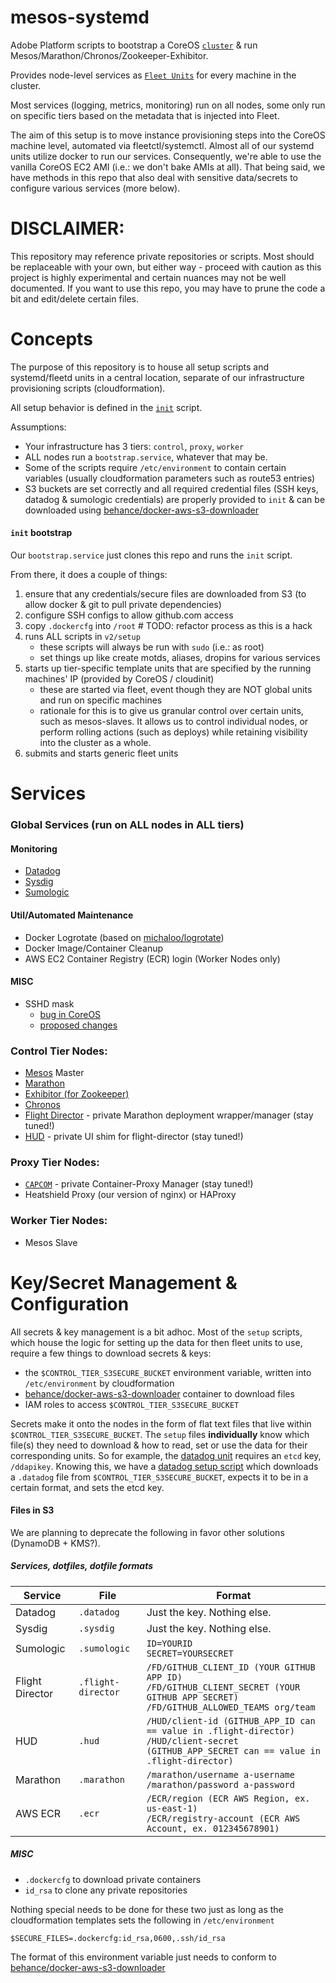# mesos-systemd

Adobe Platform scripts to bootstrap a CoreOS [`cluster`](https://github.com/adobe-platform/mesos-cluster) & run Mesos/Marathon/Chronos/Zookeeper-Exhibitor.

Provides node-level services as [`Fleet Units`](https://coreos.com/using-coreos/clustering/) for every machine in the cluster.

Most services (logging, metrics, monitoring) run on all nodes, some only run on specific tiers based on the metadata that is injected into Fleet.

The aim of this setup is to move instance provisioning steps into the CoreOS machine level, automated via fleetctl/systemctl. Almost all of our systemd units utilize docker to run our services. Consequently, we're able to use the vanilla CoreOS EC2 AMI (i.e.: we don't bake AMIs at all). That being said, we have methods in this repo that also deal with sensitive data/secrets to configure various services (more below).

DISCLAIMER:
====

This repository may reference private repositories or scripts. Most should be replaceable with your own, but either way - proceed with caution as this project is highly experimental and certain nuances may not be well documented. If you want to use this repo, you may have to prune the code a bit and edit/delete certain files.

Concepts
====

The purpose of this repository is to house all setup scripts and systemd/fleetd units in a central location, separate of our infrastructure provisioning scripts (cloudformation).

All setup behavior is defined in the [`init`](https://github.com/adobe-platform/mesos-systemd/blob/master/init) script.

Assumptions:

- Your infrastructure has 3 tiers: `control`, `proxy`, `worker`
- ALL nodes run a `bootstrap.service`, whatever that may be.
- Some of the scripts require `/etc/environment` to contain certain variables (usually cloudformation parameters such as route53 entries)
- S3 buckets are set correctly and all required credential files (SSH keys, datadog & sumologic credentials) are properly provided to `init` & can be downloaded using [behance/docker-aws-s3-downloader](https://github.com/adobe-platform/docker-aws-s3-downloader)

#### `init` bootstrap

Our `bootstrap.service` just clones this repo and runs the `init` script.

From there, it does a couple of things:

1. ensure that any credentials/secure files are downloaded from S3 (to allow docker & git to pull private dependencies)
2. configure SSH configs to allow github.com access
3. copy `.dockercfg` into `/root` # TODO: refactor process as this is a hack
4. runs ALL scripts in `v2/setup`
    - these scripts will always be run with `sudo` (i.e.: as root)
    - set things up like create motds, aliases, dropins for various services
5. starts up tier-specific template units that are specified by the running machines' IP (provided by CoreOS / cloudinit)
    - these are started via fleet, event though they are NOT global units and run on specific machines
    - rationale for this is to give us granular control over certain units, such as mesos-slaves. It allows us to control individual nodes, or perform rolling actions (such as deploys) while retaining visibility into the cluster as a whole.
6. submits and starts generic fleet units

Services
====

### Global Services (run on ALL nodes in ALL tiers)

#### Monitoring
  - [Datadog](https://www.datadoghq.com/)
  - [Sysdig](http://www.sysdig.org/)
  - [Sumologic](https://www.sumologic.com/)

#### Util/Automated Maintenance
  - Docker Logrotate (based on [michaloo/logrotate](https://github.com/michaloo/logrotate))
  - Docker Image/Container Cleanup
  - AWS EC2 Container Registry (ECR) login (Worker Nodes only)

#### MISC
  - SSHD mask
      - [bug in CoreOS](https://github.com/coreos/bugs/issues/966)
      - [proposed changes](https://github.com/coreos/init/pull/188)

### Control Tier Nodes:

- [Mesos](http://mesos.apache.org/) Master
- [Marathon](https://mesosphere.github.io/marathon/)
- [Exhibitor (for Zookeeper)](https://github.com/Netflix/exhibitor)
- [Chronos](http://mesos.github.io/chronos/)
- [Flight Director](https://github.com/adobe-platform/flight-director) - private Marathon deployment wrapper/manager (stay tuned!)
- [HUD](https://github.com/adobe-platform/flight-director-hud) - private UI shim for flight-director (stay tuned!)

### Proxy Tier Nodes:
- [`CAPCOM`](https://github.com/adobe-platform/capcom) - private Container-Proxy Manager (stay tuned!)
- Heatshield Proxy (our version of nginx) or HAProxy

### Worker Tier Nodes:
- Mesos Slave

Key/Secret Management & Configuration
====

All secrets & key management is a bit adhoc. Most of the `setup` scripts, which house the logic for setting up the data for then fleet units to use, require a few things to download secrets & keys:

- the `$CONTROL_TIER_S3SECURE_BUCKET` environment variable, written into `/etc/environment` by cloudformation
- [behance/docker-aws-s3-downloader](https://github.com/behance/docker-aws-s3-downloader) container to download files
- IAM roles to access `$CONTROL_TIER_S3SECURE_BUCKET`

Secrets make it onto the nodes in the form of flat text files that live within `$CONTROL_TIER_S3SECURE_BUCKET`. The `setup` files **individually** know which file(s) they need to download & how to read, set or use the data for their corresponding units. So for example, the [datadog unit](https://github.com/adobe-platform/mesos-systemd/blob/master/v2/fleet/datadog.service#L21) requires an `etcd` key, `/ddapikey`. Knowing this, we have a [datadog setup script](https://github.com/adobe-platform/mesos-systemd/blob/master/v2/setup/datadog.sh) which downloads a `.datadog` file from `$CONTROL_TIER_S3SECURE_BUCKET`, expects it to be in a certain format, and sets the etcd key.

#### Files in S3

We are planning to deprecate the following in favor other solutions (DynamoDB + KMS?).

##### Services, dotfiles, dotfile formats

| Service       | File | Format |
| ------------- | ------------- | ------------- |
| Datadog | `.datadog` | Just the key. Nothing else. |
| Sysdig | `.sysdig` | Just the key. Nothing else. |
| Sumologic | `.sumologic` | `ID=YOURID`<br/>`SECRET=YOURSECRET`|
| Flight Director | `.flight-director` | `/FD/GITHUB_CLIENT_ID (YOUR GITHUB APP ID)`<br/>`/FD/GITHUB_CLIENT_SECRET (YOUR GITHUB APP SECRET)`<br/>`/FD/GITHUB_ALLOWED_TEAMS org/team` |
| HUD | `.hud` | `/HUD/client-id (GITHUB_APP_ID can == value in .flight-director)`<br/>`/HUD/client-secret (GITHUB_APP_SECRET can == value in .flight-director)`|
| Marathon | `.marathon` | `/marathon/username a-username`<br/>`/marathon/password a-password` |
| AWS ECR | `.ecr` | `/ECR/region (ECR AWS Region, ex. us-east-1)`<br/>`/ECR/registry-account (ECR AWS Account, ex. 012345678901)` |

##### MISC

- `.dockercfg` to download private containers
- `id_rsa` to clone any private repositories

Nothing special needs to be done for these two just as long as the cloudformation templates sets the following in `/etc/environment`

```
$SECURE_FILES=.dockercfg:id_rsa,0600,.ssh/id_rsa
```

The format of this environment variable just needs to conform to [behance/docker-aws-s3-downloader](https://github.com/behance/docker-aws-s3-downloader)
